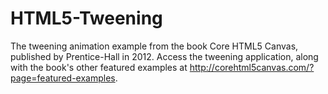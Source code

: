 HTML5-Tweening
==============

The tweening animation example from the book Core HTML5 Canvas, published by Prentice-Hall in 2012. Access the tweening application, along with the book's other featured examples at http://corehtml5canvas.com/?page=featured-examples.
